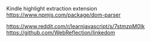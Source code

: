 Kindle highlight extraction extension
https://www.npmjs.com/package/dom-parser

https://www.reddit.com/r/learnjavascript/s/7stmzpM0Ik
https://github.com/WebReflection/linkedom